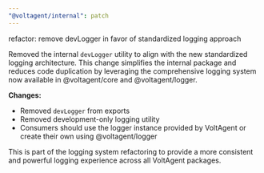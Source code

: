 ```yaml
---
"@voltagent/internal": patch
---
```


refactor: remove devLogger in favor of standardized logging approach

Removed the internal `devLogger` utility to align with the new standardized logging architecture. This change simplifies the internal package and reduces code duplication by leveraging the comprehensive logging system now available in @voltagent/core and @voltagent/logger.

**Changes:**

- Removed `devLogger` from exports
- Removed development-only logging utility
- Consumers should use the logger instance provided by VoltAgent or create their own using @voltagent/logger

This is part of the logging system refactoring to provide a more consistent and powerful logging experience across all VoltAgent packages.
